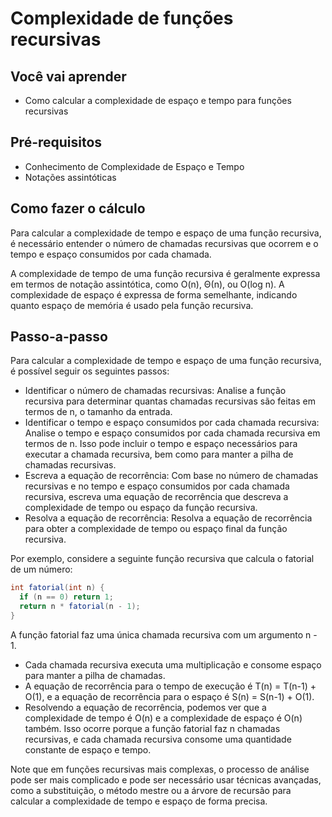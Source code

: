 # Complexidade de funções recursivas

## Você vai aprender

- Como calcular a complexidade de espaço e tempo para funções 
recursivas

## Pré-requisitos

- Conhecimento de Complexidade de Espaço e Tempo
- Notações assintóticas

## Como fazer o cálculo

Para calcular a complexidade de tempo e espaço de uma função recursiva, é necessário entender o número de chamadas recursivas que 
ocorrem e o tempo e espaço consumidos por cada chamada.

A complexidade de tempo de uma função recursiva é geralmente expressa em termos de notação assintótica, como O(n), Θ(n), ou O(log n). A complexidade 
de espaço é expressa de forma semelhante, indicando quanto espaço de memória é usado pela função recursiva.

## Passo-a-passo

Para calcular a complexidade de tempo e espaço de uma função recursiva, é possível seguir os seguintes passos:

 - Identificar o número de chamadas recursivas: Analise a função recursiva para determinar quantas chamadas recursivas são 
feitas em termos de n, o tamanho da entrada.
 - Identificar o tempo e espaço consumidos por cada chamada recursiva: Analise o tempo e espaço consumidos por cada chamada 
recursiva em termos de n. Isso pode incluir o tempo e espaço necessários para executar a chamada recursiva, bem como para 
manter a pilha de chamadas recursivas.
 - Escreva a equação de recorrência: Com base no número de chamadas recursivas e no tempo e espaço consumidos por cada chamada 
recursiva, escreva uma equação de recorrência que descreva a complexidade de tempo ou espaço da função recursiva.
 - Resolva a equação de recorrência: Resolva a equação de recorrência para obter a complexidade de tempo ou espaço final da 
função recursiva.

Por exemplo, considere a seguinte função recursiva que calcula o fatorial de um número:

```java
int fatorial(int n) {
  if (n == 0) return 1;
  return n * fatorial(n - 1);
}
``` 

A função fatorial faz uma única chamada recursiva com um argumento n - 1.

 - Cada chamada recursiva executa uma multiplicação e consome espaço para manter a pilha de chamadas.
 - A equação de recorrência para o tempo de execução é T(n) = T(n-1) + O(1), e a equação de recorrência 
 para o espaço é S(n) = S(n-1) + O(1).
 - Resolvendo a equação de recorrência, podemos ver que a complexidade de tempo é O(n) e a complexidade 
 de espaço é O(n) também. Isso ocorre porque a função fatorial faz n chamadas recursivas, e cada chamada recursiva consome uma quantidade constante de espaço e tempo.

Note que em funções recursivas mais complexas, o processo de análise pode ser mais complicado e pode ser necessário usar 
técnicas avançadas, como a substituição, o método mestre ou a árvore de recursão para calcular a complexidade de tempo e 
espaço de forma precisa.
